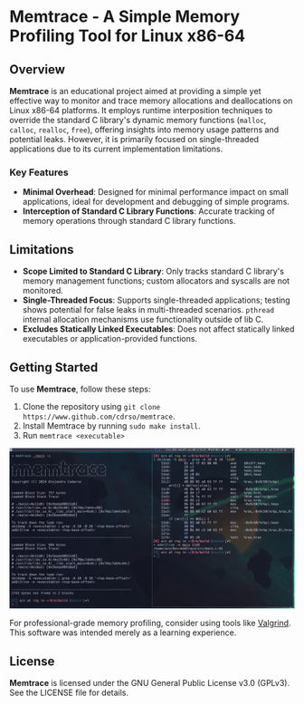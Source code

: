 # Memtrace - A Simple Memory Profiling Tool for Linux x86-64

## Overview

**Memtrace** is an educational project aimed at providing a simple yet effective way to monitor and trace memory allocations and deallocations on Linux x86-64 platforms. It employs runtime interposition techniques to override the standard C library's dynamic memory functions (`malloc`, `calloc`, `realloc`, `free`), offering insights into memory usage patterns and potential leaks. However, it is primarily focused on single-threaded applications due to its current implementation limitations.

### Key Features

- **Minimal Overhead**: Designed for minimal performance impact on small applications, ideal for development and debugging of simple programs.
- **Interception of Standard C Library Functions**: Accurate tracking of memory operations through standard C library functions.

## Limitations

- **Scope Limited to Standard C Library**: Only tracks standard C library's memory management functions; custom allocators and syscalls are not monitored.
- **Single-Threaded Focus**: Supports single-threaded applications; testing shows potential for false leaks in multi-threaded scenarios. `pthread` internal allocation mechanisms use functionality outside of lib C.
- **Excludes Statically Linked Executables**: Does not affect statically linked executables or application-provided functions.

## Getting Started

To use **Memtrace**, follow these steps:

1. Clone the repository using `git clone https://www.github.com/cdrso/memtrace`.
2. Install Memtrace by running `sudo make install`.
3. Run `memtrace <executable>`

![screenshot](screenshot/screenshot.png)

For professional-grade memory profiling, consider using tools like [Valgrind](https://valgrind.org/). This software was intended merely as a learning experience.

## License

**Memtrace** is licensed under the GNU General Public License v3.0 (GPLv3). See the LICENSE file for details.

